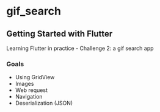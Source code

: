 # gif_search

## Getting Started with Flutter

Learning Flutter in practice - Challenge 2: a gif search app

### Goals
- Using GridView
- Images
- Web request
- Navigation
- Deserialization (JSON)
